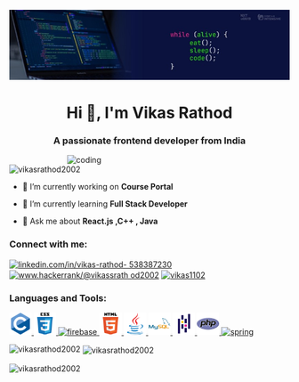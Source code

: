 ![logo](https://github.com/vikasrathod2002/vikasrathod2002/blob/main/WhatsApp%20Image%202023-10-03%20at%203.00.10%20PM.jpeg)

<h1 align="center">Hi 👋, I'm Vikas Rathod</h1>
<h3 align="center">A passionate frontend developer from India</h3>

  <img align="right" alt="coding" width="400" src="https://i.pinimg.com/originals/54/e3/7d/54e37d8074ebcde1d96c77d7b2a7f310.gif"/>
  
<p align="left"> <img src="https://komarev.com/ghpvc/?username=vikasrathod2002&label=Profile%20views&color=0e75b6&style=flat" alt="vikasrathod2002" /> </p>

- 🔭 I’m currently working on **Course Portal**

- 🌱 I’m currently learning **Full Stack Developer**

- 💬 Ask me about **React.js ,C++ , Java**

<h3 align="left">Connect with me:</h3>
<p align="left">
<a href="https://linkedin.com/in/linkedin.com/in/vikas-rathod- 538387230" target="blank"><img align="center" src="https://raw.githubusercontent.com/rahuldkjain/github-profile-readme-generator/master/src/images/icons/Social/linked-in-alt.svg" alt="linkedin.com/in/vikas-rathod- 538387230" height="30" width="40" /></a>
<a href="https://www.hackerrank.com/www.hackerrank/@vikassrath od2002" target="blank"><img align="center" src="https://raw.githubusercontent.com/rahuldkjain/github-profile-readme-generator/master/src/images/icons/Social/hackerrank.svg" alt="www.hackerrank/@vikassrath od2002" height="30" width="40" /></a>
<a href="https://www.leetcode.com/vikas1102" target="blank"><img align="center" src="https://raw.githubusercontent.com/rahuldkjain/github-profile-readme-generator/master/src/images/icons/Social/leet-code.svg" alt="vikas1102" height="30" width="40" /></a>
</p>

<h3 align="left">Languages and Tools:</h3>
<p align="left"> <a href="https://www.cprogramming.com/" target="_blank" rel="noreferrer"> <img src="https://raw.githubusercontent.com/devicons/devicon/master/icons/c/c-original.svg" alt="c" width="40" height="40"/> </a> <a href="https://www.w3schools.com/css/" target="_blank" rel="noreferrer"> <img src="https://raw.githubusercontent.com/devicons/devicon/master/icons/css3/css3-original-wordmark.svg" alt="css3" width="40" height="40"/> </a> <a href="https://firebase.google.com/" target="_blank" rel="noreferrer"> <img src="https://www.vectorlogo.zone/logos/firebase/firebase-icon.svg" alt="firebase" width="40" height="40"/> </a> <a href="https://www.w3.org/html/" target="_blank" rel="noreferrer"> <img src="https://raw.githubusercontent.com/devicons/devicon/master/icons/html5/html5-original-wordmark.svg" alt="html5" width="40" height="40"/> </a> <a href="https://www.java.com" target="_blank" rel="noreferrer"> <img src="https://raw.githubusercontent.com/devicons/devicon/master/icons/java/java-original.svg" alt="java" width="40" height="40"/> </a> <a href="https://www.mysql.com/" target="_blank" rel="noreferrer"> <img src="https://raw.githubusercontent.com/devicons/devicon/master/icons/mysql/mysql-original-wordmark.svg" alt="mysql" width="40" height="40"/> </a> <a href="https://pandas.pydata.org/" target="_blank" rel="noreferrer"> <img src="https://raw.githubusercontent.com/devicons/devicon/2ae2a900d2f041da66e950e4d48052658d850630/icons/pandas/pandas-original.svg" alt="pandas" width="40" height="40"/> </a> <a href="https://www.php.net" target="_blank" rel="noreferrer"> <img src="https://raw.githubusercontent.com/devicons/devicon/master/icons/php/php-original.svg" alt="php" width="40" height="40"/> </a> <a href="https://spring.io/" target="_blank" rel="noreferrer"> <img src="https://www.vectorlogo.zone/logos/springio/springio-icon.svg" alt="spring" width="40" height="40"/> </a> </p>

<p><img align="left" src="https://github-readme-stats.vercel.app/api/top-langs?username=vikasrathod2002&show_icons=true&locale=en&layout=compact" alt="vikasrathod2002" /></p>

<p>&nbsp;<img align="center" src="https://github-readme-stats.vercel.app/api?username=vikasrathod2002&show_icons=true&locale=en" alt="vikasrathod2002" /></p>

<p><img align="center" src="https://github-readme-streak-stats.herokuapp.com/?user=vikasrathod2002&" alt="vikasrathod2002" /></p>
